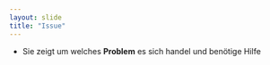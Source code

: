 ```yaml
---
layout: slide
title: "Issue"
---
```


+ Sie zeigt um welches **Problem** es sich handel und benötige Hilfe

